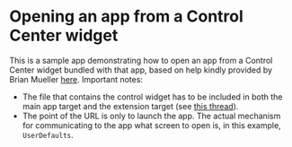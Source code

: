 # Opening an app from a Control Center widget

This is a sample app demonstrating how to open an app from a Control Center widget bundled with that app, based on help kindly provided by Brian Mueller [here](https://mastodon.social/@brianmueller/113154977260389354). Important notes:

 - The file that contains the control widget has to be included in both the main app target and the extension target (see [this thread](https://forums.developer.apple.com/forums/thread/758637)).
 - The point of the URL is only to launch the app. The actual mechanism for communicating to the app what screen to open is, in this example, `UserDefaults`.
